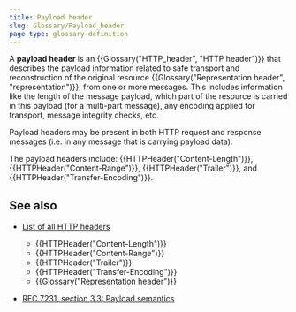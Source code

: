 ```yaml
---
title: Payload header
slug: Glossary/Payload_header
page-type: glossary-definition
---
```




A **payload header** is an {{Glossary("HTTP_header", "HTTP header")}} that describes the payload information related to safe transport and reconstruction of the original resource {{Glossary("Representation header", "representation")}}, from one or more messages. This includes information like the length of the message payload, which part of the resource is carried in this payload (for a multi-part message), any encoding applied for transport, message integrity checks, etc.

Payload headers may be present in both HTTP request and response messages (i.e. in any message that is carrying payload data).

The payload headers include: {{HTTPHeader("Content-Length")}}, {{HTTPHeader("Content-Range")}}, {{HTTPHeader("Trailer")}}, and {{HTTPHeader("Transfer-Encoding")}}.

## See also

- [List of all HTTP headers](/Web/HTTP/Headers)

  - {{HTTPHeader("Content-Length")}}
  - {{HTTPHeader("Content-Range")}}
  - {{HTTPHeader("Trailer")}}
  - {{HTTPHeader("Transfer-Encoding")}}
  - {{Glossary("Representation header")}}

- [RFC 7231, section 3.3: Payload semantics](https://datatracker.ietf.org/doc/html/rfc7231#section-3.3)
